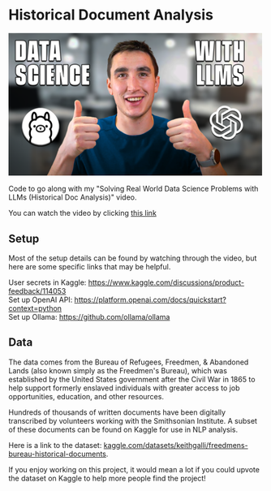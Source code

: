 # Historical Document Analysis
<img src="images/video-thumbnail.png" alt="the thumbnail image of the youtube video corresponding to this repo" width="500"/>

Code to go along with my "Solving Real World Data Science Problems with LLMs (Historical Doc Analysis)" video.

You can watch the video by clicking [this link](https://youtu.be/MeyVptCRubI?si=FJGyGA9tyPCvRFhv)


## Setup
Most of the setup details can be found by watching through the video, but here are some specific links that may be helpful.

User secrets in Kaggle: https://www.kaggle.com/discussions/product-feedback/114053 <br/>
Set up OpenAI API: https://platform.openai.com/docs/quickstart?context=python <br/>
Set up Ollama: https://github.com/ollama/ollama

## Data
The data comes from the Bureau of Refugees, Freedmen, & Abandoned Lands (also known simply as the Freedmen's Bureau), which was established by the United States government after the Civil War in 1865 to help support formerly enslaved individuals with greater access to job opportunities, education, and other resources.

Hundreds of thousands of written documents have been digitally transcribed by volunteers working with the Smithsonian Institute. A subset of these documents can be found on Kaggle for use in NLP analysis.

Here is a link to the dataset: [kaggle.com/datasets/keithgalli/freedmens-bureau-historical-documents](https://www.kaggle.com/datasets/keithgalli/freedmens-bureau-historical-documents). 

If you enjoy working on this project, it would mean a lot if you could upvote the dataset on Kaggle to help more people find the project!
